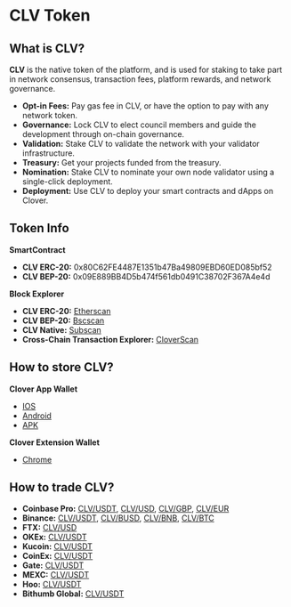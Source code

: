 # CLV Token

## What is CLV?

**CLV** is the native token of the platform, and is used for staking to take part in network consensus, transaction fees, platform rewards, and network governance.

* **Opt-in Fees:** Pay gas fee in CLV, or have the option to pay with any network token.
* **Governance:** Lock CLV to elect council members and guide the development through on-chain governance.
* **Validation:** Stake CLV to validate the network with your validator infrastructure.
* **Treasury:** Get your projects funded from the treasury.
* **Nomination:** Stake CLV to nominate your own node validator using a single-click deployment.
* **Deployment:** Use CLV to deploy your smart contracts and dApps on Clover.

## Token Info

**SmartContract**

* **CLV ERC-20:** 0x80C62FE4487E1351b47Ba49809EBD60ED085bf52
* **CLV BEP-20:** 0x09E889BB4D5b474f561db0491C38702F367A4e4d

**Block Explorer**

* **CLV ERC-20:** [Etherscan](https://etherscan.io/token/0x80C62FE4487E1351b47Ba49809EBD60ED085bf52)
* **CLV BEP-20:** [Bscscan](https://bscscan.com/token/0x09E889BB4D5b474f561db0491C38702F367A4e4d)
* **CLV Native:** [Subscan](https://clover.subscan.io/)
* **Cross-Chain Transaction Explorer:** [CloverScan](https://tx.clover.finance/#/)

## How to store CLV?

**Clover App Wallet**

* [IOS](https://apps.apple.com/us/app/clover-wallet/id1570072858)
* [Android](https://play.google.com/store/apps/details?id=com.clover.wallet&hl=zh&gl=US)
* [APK](https://github.com/clover-network/clover-multichain-mobile-wallet-release/releases/latest/download/clover.apk)

**Clover Extension Wallet**

* [Chrome](https://chrome.google.com/webstore/detail/clover-wallet/nhnkbkgjikgcigadomkphalanndcapjk)

## How to trade CLV?

* **Coinbase Pro:** [CLV/USDT](https://pro.coinbase.com/trade/CLV-USDT), [CLV/USD](https://pro.coinbase.com/trade/CLV-USD), [CLV/GBP](https://pro.coinbase.com/trade/CLV-GBP), [CLV/EUR](https://pro.coinbase.com/trade/CLV-EUR)
* **Binance:** [CLV/USDT](https://www.binance.com/en/trade/CLV_USDT), [CLV/BUSD](https://www.binance.com/en/trade/CLV_BUSD), [CLV/BNB](https://www.binance.com/en/trade/CLV_BNB), [CLV/BTC](https://www.binance.com/en/trade/CLV_BTC)
* **FTX:** [CLV/USD](https://ftx.com/trade/CLV/USD)
* **OKEx:** [CLV/USDT](https://www.okex.com/trade-spot/clv-usdt)
* **Kucoin:** [CLV/USDT](https://trade.kucoin.com/CLV-USDT)
* **CoinEx:** [CLV/USDT](https://www.coinex.com/exchange/CLV-USDT)
* **Gate:** [CLV/USDT](https://www.gate.io/trade/CLV_USDT)
* **MEXC:** [CLV/USDT](https://www.mexc.com/zh-CN/exchange/CLV_USDT)
* **Hoo:** [CLV/USDT](https://hoo.com/innovation/clv-usdt)
* **Bithumb Global:** [CLV/USDT](https://www.bithumb.pro/en-us/spot/trade?q=CLV-USDT) 

